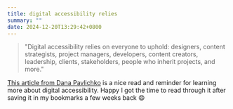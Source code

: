 ```yaml
---
title: digital accessibility relies
summary: ""
date: 2024-12-20T13:29:42+0800
---
```


> "Digital accessibility relies on everyone to uphold: designers, content strategists, project managers, developers, content creators, leadership, clients, stakeholders, people who inherit projects, and more."

[This article from Dana Pavlichko](https://cognition.happycog.com/article/accessibility-is-everyones-job) is a nice read and reminder for learning more about digital accessibility. Happy I got the time to read through it after saving it in my bookmarks a few weeks back 😄
